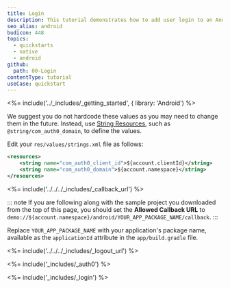```yaml
---
title: Login
description: This tutorial demonstrates how to add user login to an Android application using Auth0.
seo_alias: android
budicon: 448
topics:
  - quickstarts
  - native
  - android
github:
  path: 00-Login
contentType: tutorial
useCase: quickstart
---
```


<%= include('../_includes/_getting_started', { library: 'Android') %>

We suggest you do not hardcode these values as you may need to change them in the future. Instead, use [String Resources](https://developer.android.com/guide/topics/resources/string-resource.html), such as `@string/com_auth0_domain`, to define the values. 

Edit your `res/values/strings.xml` file as follows:

```xml
<resources>
    <string name="com_auth0_client_id">${account.clientId}</string>
    <string name="com_auth0_domain">${account.namespace}</string>
</resources>
```

<%= include('../../../_includes/_callback_url') %>

::: note
If you are following along with the sample project you downloaded from the top of this page, you should set the **Allowed Callback URL** to  `demo://${account.namespace}/android/YOUR_APP_PACKAGE_NAME/callback`.
:::

Replace `YOUR_APP_PACKAGE_NAME` with your application's package name, available as the `applicationId` attribute in the `app/build.gradle` file.

<%= include('../../../_includes/_logout_url') %>

<%= include('_includes/_auth0') %>

<%= include('_includes/_login') %>
